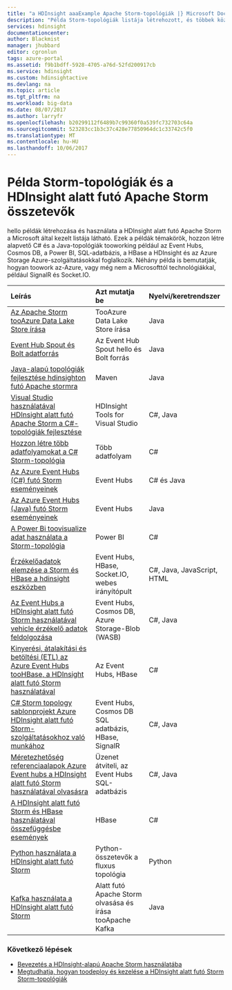 ```yaml
---
title: "a HDInsight aaaExample Apache Storm-topológiák |} Microsoft Docs"
description: "Példa Storm-topológiák listája létrehozott, és többek között az alapvető C# és a Java-topológiákat, és működik-e az Event Hubs HDInsight alatt futó Apache Storm tesztelték."
services: hdinsight
documentationcenter: 
author: Blackmist
manager: jhubbard
editor: cgronlun
tags: azure-portal
ms.assetid: f9b1bdff-5928-4705-a76d-52fd200917cb
ms.service: hdinsight
ms.custom: hdinsightactive
ms.devlang: na
ms.topic: article
ms.tgt_pltfrm: na
ms.workload: big-data
ms.date: 08/07/2017
ms.author: larryfr
ms.openlocfilehash: b20299112f6489b7c99360f0a539fc732703c64a
ms.sourcegitcommit: 523283cc1b3c37c428e77850964dc1c33742c5f0
ms.translationtype: MT
ms.contentlocale: hu-HU
ms.lasthandoff: 10/06/2017
---
```

# <a name="example-storm-topologies-and-components-for-apache-storm-on-hdinsight"></a>Példa Storm-topológiák és a HDInsight alatt futó Apache Storm összetevők

hello példák létrehozása és használata a HDInsight alatt futó Apache Storm a Microsoft által kezelt listája látható. Ezek a példák témakörök, hozzon létre alapvető C# és a Java-topológiák tooworking például az Event Hubs, Cosmos DB, a Power BI, SQL-adatbázis, a HBase a HDInsight és az Azure Storage Azure-szolgáltatásokkal foglalkozik. Néhány példa is bemutatják, hogyan toowork az-Azure, vagy még nem a Microsofttól technológiákkal, például SignalR és Socket.IO.

| Leírás | Azt mutatja be | Nyelvi/keretrendszer |
|:--- |:--- |:--- |
| [Az Apache Storm tooAzure Data Lake Store írása](hdinsight-storm-write-data-lake-store.md) |TooAzure Data Lake Store írása |Java |
| [Event Hub Spout és Bolt adatforrás](https://github.com/apache/storm/tree/master/external/storm-eventhubs) |Az Event Hub Spout hello és Bolt forrás |Java |
| [Java-alapú topológiák fejlesztése hdinsighton futó Apache stormra][5797064f] |Maven |Java |
| [Visual Studio használatával HDInsight alatt futó Apache Storm a C#-topológiák fejlesztése][16fce2d1] |HDInsight Tools for Visual Studio |C#, Java |
| [Hozzon létre több adatfolyamokat a C# Storm-topológia][ec5a4064] |Több adatfolyam |C# |
| [Az Azure Event Hubs (C#) futó Storm eseményeinek][844d1d81] |Event Hubs |C# és Java |
| [Az Azure Event Hubs (Java) futó Storm eseményeinek](hdinsight-storm-develop-java-event-hub-topology.md) |Event Hubs |Java |
| [A Power Bi toovisualize adat használata a Storm-topológia][94d15238] |Power BI |C# |
| [Érzékelőadatok elemzése a Storm és HBase a hdinsight eszközben][ab894747] |Event Hubs, HBase, Socket.IO, webes irányítópult |C#, Java, JavaScript, HTML |
| [Az Event Hubs a HDInsight alatt futó Storm használatával vehicle érzékelő adatok feldolgozása][246ee964] |Event Hubs, Cosmos DB, Azure Storage-Blob (WASB) |C#, Java |
| [Kinyerési, átalakítási és betöltési (ETL) az Azure Event Hubs tooHBase, a HDInsight alatt futó Storm használatával][b4b68194] |Az Event Hubs, HBase |C# |
| [C# Storm topology sablonprojekt Azure HDInsight alatt futó Storm-szolgáltatásokhoz való munkához][ce0c02a2] |Event Hubs, Cosmos DB SQL adatbázis, HBase, SignalR |C#, Java |
| [Méretezhetőség referenciaalapok Azure Event hubs a HDInsight alatt futó Storm használatával olvasásra][d6c540e3] |Üzenet átviteli, az Event Hubs SQL-adatbázis |C#, Java |
| [A HDInsight alatt futó Storm és HBase használatával összefüggésbe események](hdinsight-storm-correlation-topology.md) |HBase |C# |
| [Python használata a HDInsight alatt futó Storm](hdinsight-storm-develop-python-topology.md) |Python-összetevők a fluxus topológia |Python |
| [Kafka használata a HDInsight alatt futó Storm](hdinsight-apache-storm-with-kafka.md) | Alatt futó Apache Storm olvasása és írása tooApache Kafka | Java |

### <a name="next-steps"></a>Következő lépések

* [Bevezetés a HDInsight-alapú Apache Storm használatába][2b8c3488]
* [Megtudhatja, hogyan toodeploy és kezelése a HDInsight alatt futó Storm Storm-topológiák][6eb0d3b8]

[2b8c3488]: hdinsight-apache-storm-tutorial-get-started-linux.md "Ismerje meg, hogyan toocreate egy HDInsight-fürt és a Storm hello a Storm irányítópultja toodeploy példa topológiákat."
[6eb0d3b8]: hdinsight-storm-deploy-monitor-topology.md "Megtudhatja, hogyan toodeploy és topológiák hello webalapú Storm irányítópultjának és a Storm felhasználói felületén vagy a hello a HDInsight Tools for Visual Studio használatával kezelheti."
[16fce2d1]: hdinsight-storm-develop-csharp-visual-studio-topology.md "Ismerje meg, hogyan toocreate C# Storm-topológiák a HDInsight Tools hello Visual Studio."
[5797064f]: hdinsight-storm-develop-java-topology.md "Megtudhatja, hogyan toocreate Storm-topológiák a Java, Maven, használatával hozzon létre egy alapszintű wordcount-topológiával."
[94d15238]: hdinsight-storm-power-bi-topology.md "Bemutatja, hogyan toowrite adatok tooPower BI a C#-topológiák, majd hozzon létre egy diagram és az irányítópult hello adatokból."
[ec5a4064]: https://github.com/Blackmist/csharp-storm-example "Azt mutatja be egy alapszintű Storm-topológia, amely elvégzi a wordcount, a C# megvalósítva. Ez is bemutatja, hogyan toocreate több adatfolyamot C#-topológiák belül."
[844d1d81]: hdinsight-storm-develop-csharp-event-hub-topology.md "Megtudhatja, hogyan Azure Event Hubs a HDInsight alatt futó Storm tooread és írási adatait."
[ab894747]: hdinsight-storm-sensor-data-analysis.md "Ismerje meg, hogyan toouse alatt futó Apache Storm a HDInsight tooprocess Azure Event hubs érzékelőadatait D3.js használatával jelenítheti meg, és (opcionálisan) tooHBase tárolja."
[246ee964]: https://github.com/hdinsight/hdinsight-storm-examples/blob/master/IotExample/README.md "Ismerje meg, hogyan toouse egy Storm-topológia tooread Azure Event hubs üzenetek dokumentumok olvasását Azure Cosmos adatbázisából az adatok hivatkozik, és mentse adatok tooAzure tároló."
[d6c540e3]: https://github.com/hdinsight/hdinsight-storm-examples/blob/master/EventCountExample "Több topológia toodemonstrate átviteli amikor adatbázis a HDInsight alatt futó Apache Storm használatával az Azure Event Hubs olvasása és tooSQL tárolásához."
[b4b68194]: https://github.com/hdinsight/hdinsight-storm-examples/blob/master/RealTimeETLExample "Ismerje meg, hogyan tooread adatokat az Azure Event Hubs, összesítés & átalakító hello adatokat, majd a HDInsight tooHBase tárolja."
[ce0c02a2]: https://github.com/hdinsight/hdinsight-storm-examples/tree/master/templates/HDInsightStormExamples "A projekt tartalmaz a spoutokkal kapcsolatban, szögek és topológiák toointeract, mint az Event Hubs, Cosmos DB és SQL-adatbázis különböző Azure-szolgáltatásokkal sablonokat."

